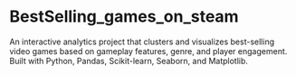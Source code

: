 # BestSelling_games_on_steam
An interactive analytics project that clusters and visualizes best-selling video games based on gameplay features, genre, and player engagement. Built with Python, Pandas, Scikit-learn, Seaborn, and Matplotlib.
